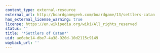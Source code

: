 ```yaml
---
content_type: external-resource
external_url: http://boardgamegeek.com/boardgame/13/settlers-catan
has_external_license_warning: true
license: https://en.wikipedia.org/wiki/All_rights_reserved
status: ''
title: '*Settlers of Catan*'
uid: ae6ebc14-dbe7-4a38-920d-10d2115c9149
wayback_url: ''
---
```


